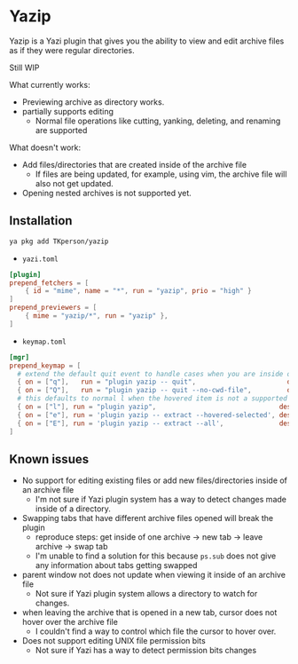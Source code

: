 # Yazip

Yazip is a Yazi plugin that gives you the ability to view and edit archive
files as if they were regular directories.

Still WIP

What currently works:

* Previewing archive as directory works.
* partially supports editing
  * Normal file operations like cutting, yanking, deleting, and renaming are
  supported

What doesn't work:

* Add files/directories that are created inside of the archive file
  * If files are being updated, for example, using vim, the archive file will
  also not get updated.
* Opening nested archives is not supported yet.

## Installation

```sh
ya pkg add TKperson/yazip
```

* `yazi.toml`

```toml
[plugin]
prepend_fetchers = [
    { id = "mime", name = "*", run = "yazip", prio = "high" }
]
prepend_previewers = [
    { mime = "yazip/*", run = "yazip" },
]
```

* `keymap.toml`

```toml
[mgr]
prepend_keymap = [
  # extend the default quit event to handle cases when you are inside of an archive file
  { on = ["q"],   run = "plugin yazip -- quit",                       desc = "Quit the process" },
  { on = ["Q"],   run = "plugin yazip -- quit --no-cwd-file",         desc = "Quit without outputting cwd-file" },
  # this defaults to normal l when the hovered item is not a supported archive file
  { on = ["l"], run = "plugin yazip",                               desc = "Enter archive with Yazip" }, 
  { on = ["e"], run = 'plugin yazip -- extract --hovered-selected', desc = "Extract selected or hovered inside of Yazip" },
  { on = ["E"], run = 'plugin yazip -- extract --all',              desc = "Extract everything inside of Yazip" },
]
```

## Known issues

* No support for editing existing files or add new files/directories inside of
an archive file
  * I'm not sure if Yazi plugin system has a way to detect changes made inside
  of a directory.
* Swapping tabs that have different archive files opened will break the plugin
  * reproduce steps: get inside of one archive -> new tab -> leave archive ->
  swap tab
  * I'm unable to find a solution for this because `ps.sub` does not give any
  information about tabs getting swapped
* parent window not does not update when viewing it inside of an archive file
  * Not sure if Yazi plugin system allows a directory to watch for changes.
* when leaving the archive that is opened in a new tab, cursor does not hover
over the archive file
  * I couldn't find a way to control which file the cursor to hover over.
* Does not support editing UNIX file permission bits
  * Not sure if Yazi has a way to detect permission bits changes
